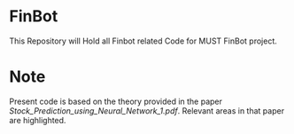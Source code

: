 # FinBot
This Repository will Hold all Finbot related Code for MUST FinBot project.

# Note
Present code is based on the theory provided in the paper *Stock_Prediction_using_Neural_Network_1.pdf*. Relevant areas in that paper are highlighted.
